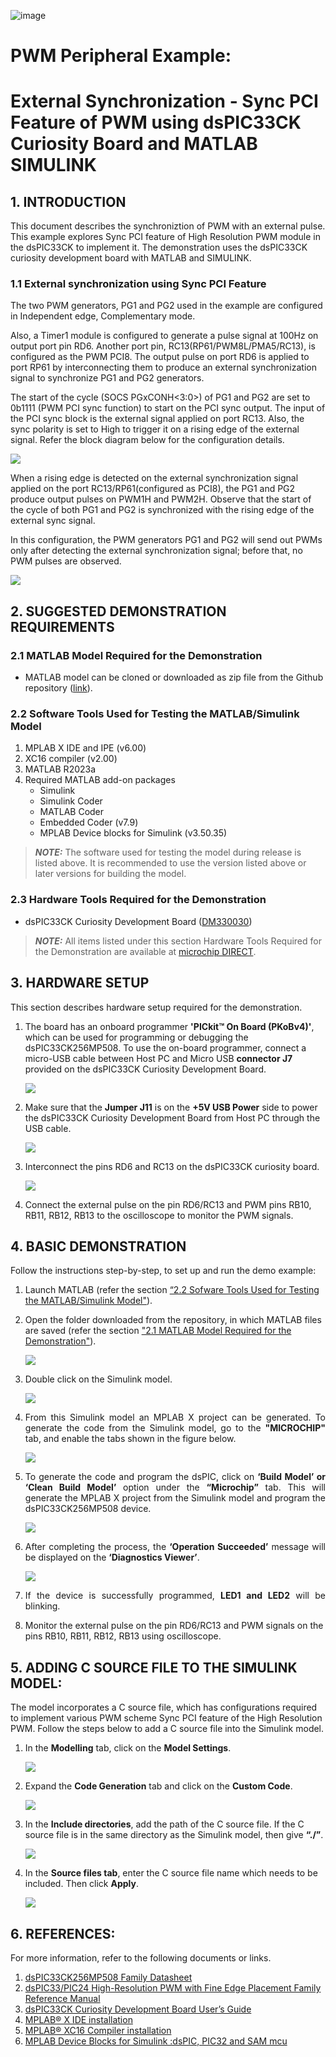 ![image](images/microchip.jpg) 

# PWM Peripheral Example: 
# External Synchronization - Sync PCI Feature of PWM using dsPIC33CK Curiosity Board and MATLAB SIMULINK

## 1. INTRODUCTION
This document describes the synchroniztion of PWM with an external pulse. This example explores Sync PCI feature of High Resolution PWM module in the dsPIC33CK to implement it. The demonstration uses the dsPIC33CK curiosity development board with MATLAB and SIMULINK.

### 1.1 External synchronization using Sync PCI Feature 
The two PWM generators, PG1 and PG2 used in the example are configured in Independent edge, Complementary mode. 

Also, a Timer1 module is configured to generate a pulse signal at 100Hz on output port pin RD6. Another port pin, RC13(RP61/PWM8L/PMA5/RC13), is configured as the PWM PCI8.  The output pulse on port RD6 is applied to port RP61 by interconnecting them to produce an external synchronization signal to synchronize PG1 and PG2 generators.

The start of the cycle (SOCS PGxCONH<3:0>) of PG1 and PG2 are set to 0b1111 (PWM PCI sync function) to start on the PCI sync output. The input of the PCI sync block is the external signal applied on port RC13. Also, the sync polarity is set to High to trigger it on a rising edge of the external signal. Refer the block diagram below for the configuration details.


  <p align="left" >
  <img  src="images/blockdiagram.png"></p>

When a rising edge is detected on the external synchronization signal applied on the port RC13/RP61(configured as PCI8), the PG1 and PG2 produce output pulses on PWM1H and PWM2H. Observe that the start of the cycle of both PG1 and PG2 is synchronized with the rising edge of the external sync signal.

In this configuration, the PWM generators PG1 and PG2 will send out PWMs only after detecting the external synchronization signal; before that, no PWM pulses are observed. 

  <p align="left" >
  <img  src="images/pwm.png"></p>

## 2.	SUGGESTED DEMONSTRATION REQUIREMENTS
### 2.1 MATLAB Model Required for the Demonstration
-  MATLAB model can be cloned or downloaded as zip file from the Github repository ([link](https://github.com/microchip-pic-avr-examples/matlab-dspic33ck-curiosityboard-pwmexample-external-syncpci)).

### 2.2	Software Tools Used for Testing the MATLAB/Simulink Model
1.	MPLAB X IDE and IPE (v6.00)
2.	XC16 compiler (v2.00)
3.	MATLAB R2023a
4.	Required MATLAB add-on packages
    -	Simulink
    -	Simulink Coder
    -	MATLAB Coder
    -	Embedded Coder (v7.9)
    -	MPLAB Device blocks for Simulink (v3.50.35)

> **_NOTE:_**
>The software used for testing the model during release is listed above. It is recommended to use the version listed above or later versions for building the model.

### 2.3	Hardware Tools Required for the Demonstration
- dsPIC33CK Curiosity Development Board ([DM330030](https://www.microchip.com/en-us/development-tool/DM330030))

> **_NOTE:_**
>All items listed under this section Hardware Tools Required for the Demonstration are available at [microchip DIRECT](https://www.microchipdirect.com/).

## 3. HARDWARE SETUP
<p style='text-align: justify;'>This section describes hardware setup required for the demonstration.</p>

1. The board has an onboard programmer **'PICkit™ On Board (PKoBv4)'**, which can be used for programming or debugging the dsPIC33CK256MP508. To use the on-board programmer, connect a micro-USB cable between Host PC and Micro USB **connector J7** provided on the dsPIC33CK Curiosity Development Board. </p>

    <p align="left" >
    <img  src="images/har1.png"></p> 

2. Make sure that the **Jumper J11** is on the **+5V USB Power** side to power the dsPIC33CK Curiosity Development Board from Host PC through the USB cable. </p> 

    <p align="left" >
    <img  src="images/har2.png"></p>

3. Interconnect the pins RD6 and RC13 on the dsPIC33CK curiosity board.

    <p align="left" >
    <img  src="images/har3.png"></p>

4. Connect the external pulse on the pin RD6/RC13 and PWM pins RB10, RB11, RB12, RB13 to the oscilloscope to monitor the PWM signals. </p>

## 4.	BASIC DEMONSTRATION
<p style='text-align: justify;'> Follow the instructions step-by-step, to set up and run the demo example:</p>

1. Launch MATLAB (refer the section [“2.2 Sofware Tools Used for Testing the MATLAB/Simulink Model"](#22-software-tools-used-for-testing-the-matlabsimulink-model)).</p> 
2. Open the folder downloaded from the repository, in which MATLAB files are saved (refer the section ["2.1 MATLAB Model Required for the Demonstration"](#21-matlab-model-required-for-the-demonstration)).

    <p align="left" >
    <img  src="images/dem2.png"></p>

3.	<p style='text-align: justify;'>Double click on the Simulink model.

    <p align="left">
      <img  src="images/dem3.png"></p>
    </p>
    
4.	<p style='text-align: justify;'>From this Simulink model an MPLAB X project can be generated. To generate the code from the Simulink model, go to the <b>"MICROCHIP"</b> tab, and enable the tabs shown in the figure below. 

    <p align="left">
      <img  src="images/dem4.png"></p>
    </p>

5.	<p style='text-align: justify;'>	To generate the code and program the dsPIC, click on <b>‘Build Model’ or ‘Clean Build Model’</b> option under the <b>“Microchip”</b> tab. This will generate the MPLAB X project from the Simulink model and program the dsPIC33CK256MP508 device.

    <p align="left">
      <img  src="images/dem5.png"></p>
    </p>

6.	<p style='text-align: justify;'>After completing the process, the <b>‘Operation Succeeded’</b> message will be displayed on the <b>‘Diagnostics Viewer’</b>.

    <p align="left">
      <img  src="images/dem6.png"></p>
    </p>

7.	<p style='text-align: justify;'>If the device is successfully programmed, <b>LED1 and LED2</b> will be blinking. 

8. Monitor the external pulse on the pin RD6/RC13 and PWM signals on the pins RB10, RB11, RB12, RB13 using oscilloscope.

##  5. ADDING C SOURCE FILE TO THE SIMULINK MODEL:
The model incorporates a C source file, which has configurations required to implement various PWM scheme Sync PCI feature of the High Resolution PWM. Follow the steps below to add a C source file into the Simulink model.

1. In the **Modelling** tab, click on the **Model Settings**.

    <p align="left">
      <img  src="images/code1.png"></p>
    </p>

2.	Expand the **Code Generation** tab and click on the **Custom Code**.

    <p align="left">
      <img  src="images/code2.png"></p>
    </p>

3.	In the **Include directories**, add the path of the C source file. If the C source file is in the same directory as the Simulink model, then give **“./”**.

    <p align="left">
      <img  src="images/code3.png"></p>
    </p>

4.	In the **Source files tab**, enter the C source file name which needs to be included. Then click **Apply**.

    <p align="left">
      <img  src="images/code4.png"></p>
    </p>

## 	6. REFERENCES:
For more information, refer to the following documents or links.

1. [dsPIC33CK256MP508 Family Datasheet](https://ww1.microchip.com/downloads/en/DeviceDoc/dsPIC33CK256MP508-Family-Data-Sheet-DS70005349H.pdf)
2. [dsPIC33/PIC24 High-Resolution PWM with Fine Edge Placement Family Reference Manual](http://ww1.microchip.com/downloads/en/DeviceDoc/dsPIC33-PIC24-FRM-High-Resolution-PWM-with-Fine-Edge-Placement-70005320b.pdf)
3. [dsPIC33CK Curiosity Development Board User’s Guide](https://ww1.microchip.com/downloads/aemDocuments/documents/MCU16/ProductDocuments/UserGuides/dsPIC33CK-Curiosity-Development-Board-User%27s-Guide-DS50002859A.pdf)
4.	[MPLAB® X IDE installation](https://microchipdeveloper.com/mplabx:installation)
5.	[MPLAB® XC16 Compiler installation](https://microchipdeveloper.com/xc16:installation)
6.  [MPLAB Device Blocks for Simulink :dsPIC, PIC32 and SAM mcu](https://in.mathworks.com/matlabcentral/fileexchange/71892-mplab-device-blocks-for-simulink-dspic-pic32-and-sam-mcu)

